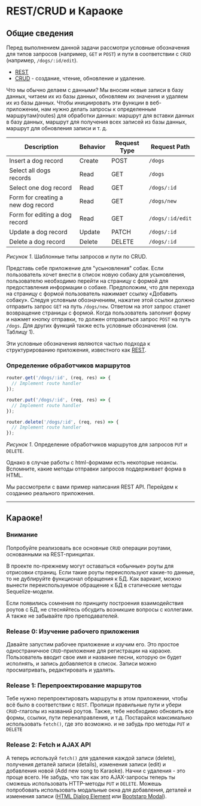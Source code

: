 # REST/CRUD и Караоке

## Общие сведения

Перед выполнением данной задачи рассмотри условные обозначения для типов запросов (например, `GET` и `POST`) и пути в соответствии с `CRUD` (например, `/dogs/:id/edit`).

- [REST][wikipedia rest]
- [CRUD][wikipedia crud] - создание, чтение, обновление и удаление.

Что мы обычно делаем с данными? Мы вносим новые записи в базу данных, читаем их из базы данных, обновляем их значения и удаляем их из базы данных. Чтобы инициировать эти функции в веб-приложении, нам нужно делать запросы к определенным маршрутам(routes) для обработки данных: маршрут для вставки данных в базу данных, маршрут для получения всех записей из базы данных, маршрут для обновления записи и т. д.

| Description                        | Behavior | Request Type | Request Path     |
| ---------------------------------- | -------- | ------------ | ---------------- |
| Insert a dog record                | Create   | POST         | `/dogs`          |
| Select all dogs records            | Read     | GET          | `/dogs`          |
| Select one dog record              | Read     | GET          | `/dogs/:id`      |
| Form for creating a new dog record | Read     | GET          | `/dogs/new`      |
| Form for editing a dog record      | Read     | GET          | `/dogs/:id/edit` |
| Update a dog record                | Update   | PATCH        | `/dogs/:id`      |
| Delete a dog record                | Delete   | DELETE       | `/dogs/:id`      |

_Рисунок 1_. Шаблонные типы запросов и пути по CRUD.

Представь себе приложение для "усыновления" собак. Если пользователь хочет внести в список новую собаку для усыновления, пользователю необходимо перейти на страницу с формой для предоставления информации о собаке. Предположим, что для перехода на страницу с формой пользователь нажимает ссылку «Добавить собаку». Следуя условным обозначениям, нажатие этой ссылки должно отправить запрос `GET` на путь `/dogs/new`. Ответом на этот запрос станет возвращение страницы с формой. Когда пользователь заполнит форму и нажмет кнопку отправки, то должен отправиться запрос `POST` на путь `/dogs`. Для других функций также есть условные обозначения (см. Таблицу 1).

Эти условные обозначения являются частью подхода к структурированию приложения, известного как [REST][wikipedia rest].

### Определение обработчиков маршрутов

```javascript
router.get('/dogs/:id', (req, res) => {
  // Implement route handler
});

router.put('/dogs/:id', (req, res) => {
  // Implement route handler
});

router.delete('/dogs/:id', (req, res) => {
  // Implement route handler
});
```

_Рисунок 1_. Определение обработчиков маршрутов для запросов `PUT` и `DELETE`.

Однако в случае работы с html-формами есть некоторые нюансы. Вспомните, какие методы отправки запросов поддерживает форма в HTML.

Мы рассмотрели с вами пример написания REST API. Перейдем к созданию реального приложения.

---

## Караоке!

### Внимание

Попробуйте реализовать все основные `CRUD` операции роутами, основанными на REST-принципах.

В проекте по-прежнему могут оставаться «обычные» роуты для отрисовки страниц. Если такие роуты переиспользуют какие-то данные, то не дублируйте функционал обращения к БД. Как вариант, можно вынести переиспользуемое обращение к БД в статические методы Sequelize-модели.

Если появились сомнения по принципу построения взаимодействия роутов с БД, не стесняйтесь обсудить возникшие вопросы с коллегами. А также не забывайте про преподавателей.

### Release 0: Изучение рабочего приложения

Давайте запустим рабочее приложение и изучим его. Это простое одностраничное `CRUD`-приложение для регистрации на караоке. Пользователь вводит свое имя и название песни, которую он будет исполнять, и запись добавляется в список. Записи можно просматривать, редактировать и удалять.

### Release 1: Перепроектирование маршрутов

Тебе нужно перепроектировать маршруты в этом приложении, чтобы всё было в соответствии с `REST`. Пропиши правильные пути и убери `CRUD`-глаголы из названий роутов. Также, тебе необходимо обновить все формы, ссылки, пути перенаправления, и т.д. Постарайся максимально использовать `fetch()`, где это возможно. и не забудь про методы `PUT` и `DELETE`

### Release 2: Fetch и AJAX API

А теперь используй `fetch()` для удаления каждой записи (delete), получения деталей записи (details), изменения записи (edit) и добавления новой (Add new song to Karaoke). Начни с удаления - это проще всего. Не забудь, что так как это AJAX-запросы теперь ты сможешь использовать HTTP-методы `PUT` и `DELETE`. Можешь попробовать использовать модальные окна для добавления, деталей и изменения записи ([HTML Dialog Element][html dialog element] или [Bootstarp Modal][bootstarp modal]).

[wikipedia crud]: https://ru.wikipedia.org/wiki/CRUD
[wikipedia rest]: https://ru.wikipedia.org/wiki/REST
[html dialog element]: https://developer.mozilla.org/ru/docs/Web/API/HTMLDialogElement
[bootstarp modal]: https://getbootstrap.com/docs/5.2/components/modal/

